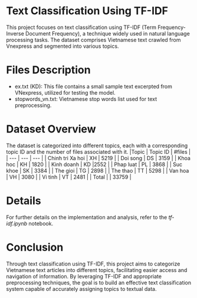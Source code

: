 # Text Classification Using TF-IDF
This project focuses on text classification using TF-IDF (Term Frequency-Inverse Document Frequency), a technique widely used in natural language processing tasks. The dataset comprises Vietnamese text crawled from Vnexpress and segmented into various topics.

# Files Description
- ex.txt (KD): This file contains a small sample text excerpted from VNexpress, utilized for testing the model.
- stopwords_vn.txt: Vietnamese stop words list used for text preprocessing.
 
# Dataset Overview
The dataset is categorized into different topics, each with a corresponding topic ID and the number of files associated with it.
|Topic | Topic ID | #files |
| --- | --- | --- |
| Chinh tri Xa hoi | XH |	5219 |
| Doi song | DS | 3159 |
| Khoa hoc | KH | 1820 |
| Kinh doanh | KD |2552 |
| Phap luat	| PL | 3868 |
| Suc khoe | SK | 3384 |
| The gioi | TG | 2898 |
| The thao | TT | 5298 |
| Van hoa | VH | 3080 |
| Vi tinh	| VT | 2481 |
| Total | | 33759 |

# Details
For further details on the implementation and analysis, refer to the *tf-idf.ipynb* notebook.

# Conclusion
Through text classification using TF-IDF, this project aims to categorize Vietnamese text articles into different topics, facilitating easier access and navigation of information. By leveraging TF-IDF and appropriate preprocessing techniques, the goal is to build an effective text classification system capable of accurately assigning topics to textual data.
